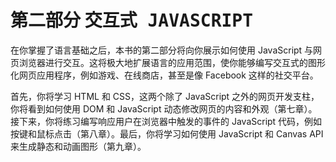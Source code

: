 <hgroup>

# <samp class="SANS_Futura_Std_Bold_Condensed_B_11">第二部分</samp> <samp class="SANS_Dogma_OT_Bold_B_11">交互式 JAVASCRIPT</samp>

</hgroup>

在你掌握了语言基础之后，本书的第二部分将向你展示如何使用 JavaScript 与网页浏览器进行交互。这将极大地扩展语言的应用范围，使你能够编写交互式的图形化网页应用程序，例如游戏、在线商店，甚至是像 Facebook 这样的社交平台。

首先，你将学习 HTML 和 CSS，这两个除了 JavaScript 之外的网页开发支柱，你将看到如何使用 DOM 和 JavaScript 动态修改网页的内容和外观（第七章）。接下来，你将练习编写响应用户在浏览器中触发的事件的 JavaScript 代码，例如按键和鼠标点击（第八章）。最后，你将学习如何使用 JavaScript 和 Canvas API 来生成静态和动画图形（第九章）。
